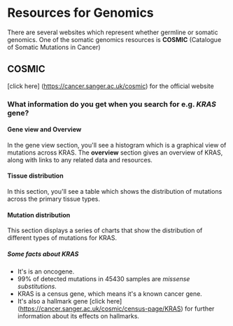 # Resources for Genomics
There are several websites which represent whether germline or somatic genomics. One of the somatic genomics resources is **COSMIC** (Catalogue of Somatic Mutations in Cancer)

## COSMIC
[click here] (https://cancer.sanger.ac.uk/cosmic) for the official website 

### What information do you get when you search for e.g. *KRAS* gene?

#### Gene view and Overview
In the gene view section, you'll see a histogram which is a graphical view of mutations across KRAS. The **overview** section gives an overview of KRAS, along with links to any related data and resources.

#### Tissue distribution
In this section, you'll see a table which shows the distribution of mutations across the primary tissue types.

#### Mutation distribution
This section displays a series of charts that show the distribution of different types of mutations for KRAS. 

##### Some facts about KRAS
- It's is an oncogene.
- 99% of detected mutations in 45430 samples are *missense substitutions*. 
- KRAS is a census gene, which means it's a known cancer gene.
- It's also a hallmark gene [click here] (https://cancer.sanger.ac.uk/cosmic/census-page/KRAS) for further information about its effects on hallmarks.




